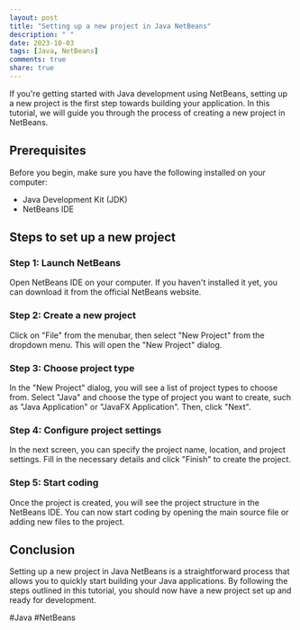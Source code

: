 ```yaml
---
layout: post
title: "Setting up a new project in Java NetBeans"
description: " "
date: 2023-10-03
tags: [Java, NetBeans]
comments: true
share: true
---
```


If you're getting started with Java development using NetBeans, setting up a new project is the first step towards building your application. In this tutorial, we will guide you through the process of creating a new project in NetBeans.

## Prerequisites
Before you begin, make sure you have the following installed on your computer:
- Java Development Kit (JDK)
- NetBeans IDE

## Steps to set up a new project

### Step 1: Launch NetBeans
Open NetBeans IDE on your computer. If you haven't installed it yet, you can download it from the official NetBeans website.

### Step 2: Create a new project
Click on "File" from the menubar, then select "New Project" from the dropdown menu. This will open the "New Project" dialog.

### Step 3: Choose project type
In the "New Project" dialog, you will see a list of project types to choose from. Select "Java" and choose the type of project you want to create, such as "Java Application" or "JavaFX Application". Then, click "Next".

### Step 4: Configure project settings
In the next screen, you can specify the project name, location, and project settings. Fill in the necessary details and click "Finish" to create the project.

### Step 5: Start coding
Once the project is created, you will see the project structure in the NetBeans IDE. You can now start coding by opening the main source file or adding new files to the project.

## Conclusion
Setting up a new project in Java NetBeans is a straightforward process that allows you to quickly start building your Java applications. By following the steps outlined in this tutorial, you should now have a new project set up and ready for development.

#Java #NetBeans